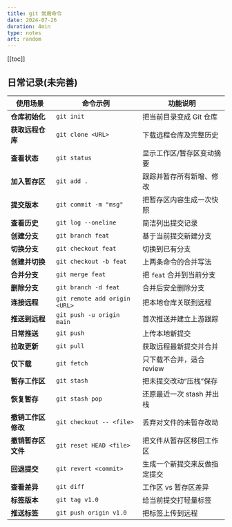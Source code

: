 ```yaml
---
title: git 常用命令
date: 2024-07-26
duration: 4min
type: notes
art: random
---
```


[[toc]]

## 日常记录(未完善)
| 使用场景 | 命令示例 | 功能说明 |
|----------|----------|----------|
| **仓库初始化** | `git init` | 把当前目录变成 Git 仓库 |
| **获取远程仓库** | `git clone <URL>` | 下载远程仓库及完整历史 |
| **查看状态** | `git status` | 显示工作区/暂存区变动摘要 |
| **加入暂存区** | `git add .` | 跟踪并暂存所有新增、修改 |
| **提交版本** | `git commit -m "msg"` | 把暂存区内容生成一次快照 |
| **查看历史** | `git log --oneline` | 简洁列出提交记录 |
| **创建分支** | `git branch feat` | 基于当前提交新建分支 |
| **切换分支** | `git checkout feat` | 切换到已有分支 |
| **创建并切换** | `git checkout -b feat` | 上两条命令的合并写法 |
| **合并分支** | `git merge feat` | 把 `feat` 合并到当前分支 |
| **删除分支** | `git branch -d feat` | 合并后安全删除分支 |
| **连接远程** | `git remote add origin <URL>` | 把本地仓库关联到远程 |
| **推送到远程** | `git push -u origin main` | 首次推送并建立上游跟踪 |
| **日常推送** | `git push` | 上传本地新提交 |
| **拉取更新** | `git pull` | 获取远程最新提交并合并 |
| **仅下载** | `git fetch` | 只下载不合并，适合 review |
| **暂存工作区** | `git stash` | 把未提交改动“压栈”保存 |
| **恢复暂存** | `git stash pop` | 还原最近一次 stash 并出栈 |
| **撤销工作区修改** | `git checkout -- <file>` | 丢弃对文件的未暂存改动 |
| **撤销暂存区文件** | `git reset HEAD <file>` | 把文件从暂存区移回工作区 |
| **回退提交** | `git revert <commit>` | 生成一个新提交来反做指定提交 |
| **查看差异** | `git diff` | 工作区 vs 暂存区差异 |
| **标签版本** | `git tag v1.0` | 给当前提交打轻量标签 |
| **推送标签** | `git push origin v1.0` | 把标签上传到远程 |
